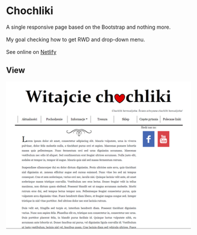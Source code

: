 # Chochliki
A single responsive page based on the Bootstrap and nothing more.<br /><br />
My goal checking how to get RWD and drop-down menu. <br /><br />
See online on <a href="https://chochliki.netlify.app/">Netlify</a>

## View
<img src="https://github.com/ukasz1/chochliki/blob/main/view.PNG?raw=true" width="*0%" />

